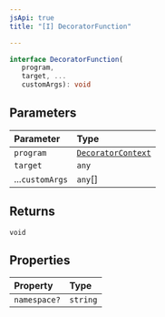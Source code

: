 ```yaml
---
jsApi: true
title: "[I] DecoratorFunction"

---
```

```ts
interface DecoratorFunction(
   program, 
   target, ...
   customArgs): void
```

## Parameters

| Parameter | Type |
| :------ | :------ |
| `program` | [`DecoratorContext`](DecoratorContext.md) |
| `target` | `any` |
| ...`customArgs` | `any`[] |

## Returns

`void`

## Properties

| Property | Type |
| :------ | :------ |
| `namespace?` | `string` |
